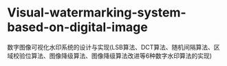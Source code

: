 # Visual-watermarking-system-based-on-digital-image
数字图像可视化水印系统的设计与实现(LSB算法、DCT算法、随机间隔算法、区域校验位算法、图像降级算法、图像降级算法改进等6种数字水印算法的实现)
